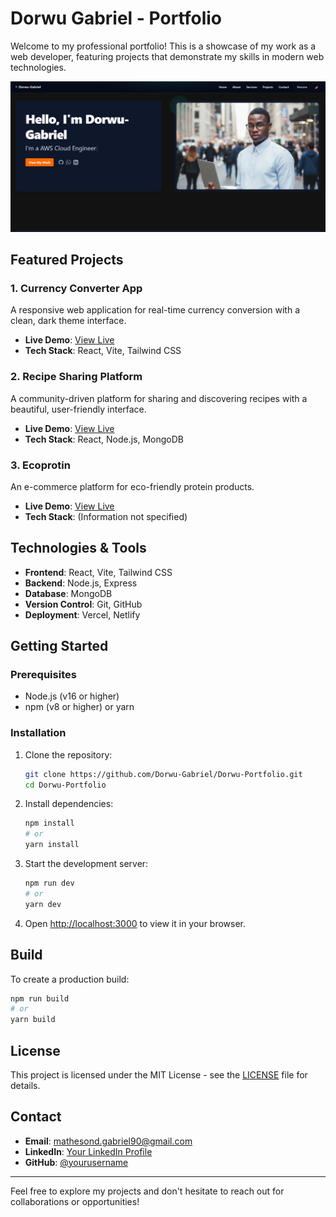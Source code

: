# Dorwu Gabriel - Portfolio

Welcome to my professional portfolio! This is a showcase of my work as a web developer, featuring projects that demonstrate my skills in modern web technologies.

![Portfolio Screenshot](./public/portfolio-screenshot.png)

## Featured Projects

### 1. Currency Converter App
A responsive web application for real-time currency conversion with a clean, dark theme interface.
- **Live Demo**: [View Live](https://currency-converter-app-57lk.vercel.app/)
- **Tech Stack**: React, Vite, Tailwind CSS

### 2. Recipe Sharing Platform
A community-driven platform for sharing and discovering recipes with a beautiful, user-friendly interface.
- **Live Demo**: [View Live](https://recipe-sharing-platform-tau.vercel.app/)
- **Tech Stack**: React, Node.js, MongoDB

### 3. Ecoprotin
An e-commerce platform for eco-friendly protein products.
- **Live Demo**: [View Live](https://www.ecoprotin.com/)
- **Tech Stack**: (Information not specified)

## Technologies & Tools

- **Frontend**: React, Vite, Tailwind CSS
- **Backend**: Node.js, Express
- **Database**: MongoDB
- **Version Control**: Git, GitHub
- **Deployment**: Vercel, Netlify

## Getting Started

### Prerequisites
- Node.js (v16 or higher)
- npm (v8 or higher) or yarn

### Installation

1. Clone the repository:
   ```bash
   git clone https://github.com/Dorwu-Gabriel/Dorwu-Portfolio.git
   cd Dorwu-Portfolio
   ```

2. Install dependencies:
   ```bash
   npm install
   # or
   yarn install
   ```

3. Start the development server:
   ```bash
   npm run dev
   # or
   yarn dev
   ```

4. Open [http://localhost:3000](http://localhost:3000) to view it in your browser.

## Build

To create a production build:

```bash
npm run build
# or
yarn build
```

## License

This project is licensed under the MIT License - see the [LICENSE](LICENSE) file for details.

## Contact

- **Email**: [mathesond.gabriel90@gmail.com](mailto:mathesond.gabriel90@gmail.com)
- **LinkedIn**: [Your LinkedIn Profile](https://www.linkedin.com/in/dorwu-gabriel-6b34701a3/)
- **GitHub**: [@yourusername](https://github.com/Dorwu-Gabriel/Dorwu-Portfolio)

---

Feel free to explore my projects and don't hesitate to reach out for collaborations or opportunities!
